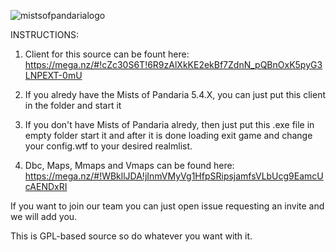 ![mistsofpandarialogo](https://cloud.githubusercontent.com/assets/812439/18619016/c10a0e20-7dfa-11e6-92c3-0f0dc1f1be75.png)


 INSTRUCTIONS:
 
1) Client for this source can be fount here: https://mega.nz/#!cZc30S6T!6R9zAlXkKE2ekBf7ZdnN_pQBnOxK5pyG3LNPEXT-0mU

2) If you alredy have the Mists of Pandaria 5.4.X, you can just put this client in the folder and start it

3) If you don't have Mists of Pandaria alredy, then just put this .exe file in empty folder start it and
   after it is done loading exit game and change your config.wtf to your desired realmlist.
   
4) Dbc, Maps, Mmaps and Vmaps can be found here: https://mega.nz/#!WBkllJDA!jInmVMyVg1HfpSRipsjamfsVLbUcg9EamcUcAENDxRI


If you want to join our team you can just open issue requesting an invite and we will add you.

This is GPL-based source so do whatever you want with it.